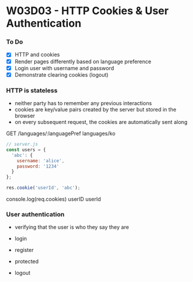 # W03D03 - HTTP Cookies & User Authentication

### To Do
- [x] HTTP and cookies
- [x] Render pages differently based on language preference
- [x] Login user with username and password
- [x] Demonstrate clearing cookies (logout)

### HTTP is stateless
* neither party has to remember any previous interactions
* cookies are key/value pairs created by the server but stored in the browser
* on every subsequent request, the cookies are automatically sent along

GET /languages/:languagePref
languages/ko



```js
// server.js
const users = {
  'abc': {
    username: 'alice',
    password: '1234'
  }
};

res.cookie('userId', 'abc');
```


console.log(req.cookies)
userID
userId

### User authentication
* verifying that the user is who they say they are

* login
* register
* protected
* logout










